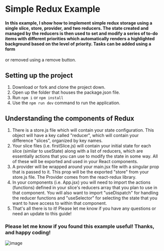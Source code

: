 # Simple Redux Example

#### In this example, I show how to implement simple redux storage using a single slice, store, provider, and two reducers. The state created and managed by the reducers is then used to set and modify a series of to-do items with different priorities which automatically renders a highlighted background based on the level of priority. Tasks can be added using a form
or removed using a remove button.

## Setting up the project
1. Download or fork and clone the project down. 
2. Open up the folder that houses the package.json file.
3. Run <code>npm i</code> or <code>npm install</code>
4. Use the <code>npm run dev</code> command to run the application.

## Understanding the components of Redux
1. There is a store.js file which will contain your state configuration. This object will have a key called "reducer", which will contain your difference "slices", organized by key names.
2. Your slice files (i.e. firstSlice.js) will contain your initial state for each slice (similar to useState) along with a list of reducers, which are essentially actions that you can use to modify the state in some way. All of these will be exported and used in your React components.
3. A provider will be wrapped around your main.jsx file with a singular prop that is passed to it. This prop will be the exported "store" from your store.js file. The Provider comes from the react-redux library.
4. In your components (i.e. App.jsx) you will need to import the actions (functions) defined in your slice's reducers array that you plan to use in that component. You will also want to import "useDispatch" for handling the reducer functions and "useSelector" for selecting the state that you want to have access to within that component.
5. That's all there is to it! Please let me know if you have any questions or need an update to this guide!

### Please let me know if you found this example useful! Thanks, and happy coding!

![image](https://github.com/user-attachments/assets/de134b52-24ec-4599-b60d-2e868ced1f51)

